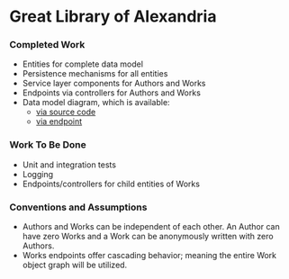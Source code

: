 # Great Library of Alexandria

### Completed Work

* Entities for complete data model
* Persistence mechanisms for all entities
* Service layer components for Authors and Works
* Endpoints via controllers for Authors and Works
* Data model diagram, which is available:
  * [via source code](./src/main/resources/public/catalog.png)
  * [via endpoint](http://localhost:8080/catalog.png)

### Work To Be Done

* Unit and integration tests
* Logging
* Endpoints/controllers for child entities of Works

### Conventions and Assumptions
* Authors and Works can be independent of each other. An Author can have zero Works and a Work can be anonymously written with zero Authors.
* Works endpoints offer cascading behavior; meaning the entire Work object graph will be utilized.